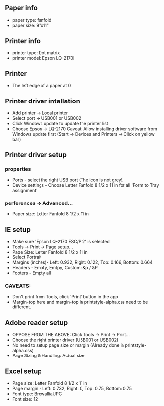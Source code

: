 ## Paper info
* paper type: fanfold
* paper size: 9"x11"

## Printer info
* printer type: Dot matrix
* printer model: Epson LQ-2170i

## Printer
* The left edge of a paper at 0

## Printer driver intallation
* Add printer -> Local printer
* Select port -> USB001 or USB002
* Click Windows update to update the printer list
* Choose Epson -> LQ-2170
  Caveat: Allow installing driver software from Windows update first (Start -> Devices and Printers -> Click on yellow bar)

## Printer driver setup
### properties
* Ports - select the right USB port (The icon is not grey!)
* Device settings - Choose Letter Fanfold 8 1/2 x 11 in for all 'Form to Tray assignment'
### perferences -> Advanced...
* Paper size: Letter Fanfold 8 1/2 x 11 in

## IE setup
* Make sure 'Epson LQ-2170 ESC/P 2' is selected
* Tools -> Print -> Page setup...
* Page Size: Letter Fanfold 8 1/2 x 11 in
* Select Portrait
* Margins (inches)- Left: 0.932, Right: 0.122, Top: 0.166, Bottom: 0.664
* Headers - Empty, Emtpy, Custom: &p / &P
* Footers - Empty all
### CAVEATS:
* Don't print from Tools, click 'Print' button in the app
* Margin-top here and margin-top in printstyle-alpha.css need to be different.

## Adobe reader setup
* OPPOSE FROM THE ABOVE: Click Tools -> Print -> Print...
* Choose the right printer driver (USB001 or USB002)
* No need to setup page size or margin (Already done in printstyle-alpha.css)
* Page Sizing & Handling: Actual size

## Excel setup
* Page size: Letter Fanfold 8 1/2 x 11 in
* Page margin - Left: 0.732, Right: 0, Top: 0.75, Bottom: 0.75
* Font type: BrowalliaUPC
* Font size: 12



